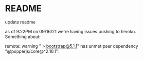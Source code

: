 # README

update readme

as of 9:22PM on 09/16/21 we're having issues pushing to heroku. Something about:

remote:        warning " > bootstrap@5.1.1" has unmet peer dependency "@popperjs/core@^2.10.1".
